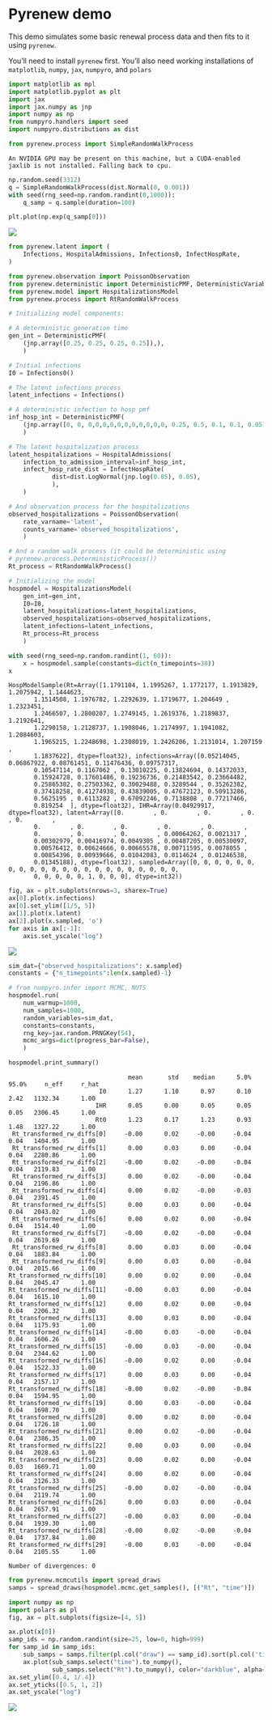 # Pyrenew demo


This demo simulates some basic renewal process data and then fits to it
using `pyrenew`.

You’ll need to install `pyrenew` first. You’ll also need working
installations of `matplotlib`, `numpy`, `jax`, `numpyro`, and `polars`

``` python
import matplotlib as mpl
import matplotlib.pyplot as plt
import jax
import jax.numpy as jnp
import numpy as np
from numpyro.handlers import seed
import numpyro.distributions as dist
```

``` python
from pyrenew.process import SimpleRandomWalkProcess
```

    An NVIDIA GPU may be present on this machine, but a CUDA-enabled jaxlib is not installed. Falling back to cpu.

``` python
np.random.seed(3312)
q = SimpleRandomWalkProcess(dist.Normal(0, 0.001))
with seed(rng_seed=np.random.randint(0,1000)):
    q_samp = q.sample(duration=100)

plt.plot(np.exp(q_samp[0]))
```

![](pyrenew_demo_files/figure-commonmark/fig-randwalk-output-1.png)

``` python
from pyrenew.latent import (
    Infections, HospitalAdmissions, Infections0, InfectHospRate,
)

from pyrenew.observation import PoissonObservation
from pyrenew.deterministic import DeterministicPMF, DeterministicVariable
from pyrenew.model import HospitalizationsModel
from pyrenew.process import RtRandomWalkProcess

# Initializing model components:

# A deterministic generation time
gen_int = DeterministicPMF(
    (jnp.array([0.25, 0.25, 0.25, 0.25]),),
    )

# Initial infections
I0 = Infections0()

# The latent infections process
latent_infections = Infections()

# A deterministic infection to hosp pmf
inf_hosp_int = DeterministicPMF(
    (jnp.array([0, 0, 0,0,0,0,0,0,0,0,0,0,0, 0.25, 0.5, 0.1, 0.1, 0.05]),),
    )

# The latent hospitalization process
latent_hospitalizations = HospitalAdmissions(
    infection_to_admission_interval=inf_hosp_int,
    infect_hosp_rate_dist = InfectHospRate(
            dist=dist.LogNormal(jnp.log(0.05), 0.05),
            ),
    )

# And observation process for the hospitalizations
observed_hospitalizations = PoissonObservation(
    rate_varname='latent',
    counts_varname='observed_hospitalizations',
    )

# And a random walk process (it could be deterministic using
# pyrenew.process.DeterministicProcess())
Rt_process = RtRandomWalkProcess()

# Initializing the model
hospmodel = HospitalizationsModel(
    gen_int=gen_int,
    I0=I0,
    latent_hospitalizations=latent_hospitalizations,
    observed_hospitalizations=observed_hospitalizations,
    latent_infections=latent_infections,
    Rt_process=Rt_process
    )
```

``` python
with seed(rng_seed=np.random.randint(1, 60)):
    x = hospmodel.sample(constants=dict(n_timepoints=30))
x
```

    HospModelSample(Rt=Array([1.1791104, 1.1995267, 1.1772177, 1.1913829, 1.2075942, 1.1444623,
           1.1514508, 1.1976782, 1.2292639, 1.1719677, 1.204649 , 1.2323451,
           1.2466507, 1.2800207, 1.2749145, 1.2619376, 1.2189837, 1.2192641,
           1.2290158, 1.2128737, 1.1908046, 1.2174997, 1.1941082, 1.2084603,
           1.1965215, 1.2248698, 1.2308019, 1.2426206, 1.2131014, 1.207159 ,
           1.1837622], dtype=float32), infections=Array([0.05214045, 0.06867922, 0.08761451, 0.11476436, 0.09757317,
           0.10547114, 0.1167062 , 0.13010225, 0.13824694, 0.14372033,
           0.15924728, 0.17601486, 0.19236736, 0.21483542, 0.23664482,
           0.25865382, 0.27503362, 0.30029488, 0.3289544 , 0.35262382,
           0.37418258, 0.41274938, 0.43839005, 0.47672123, 0.50913286,
           0.5625195 , 0.6113282 , 0.67092246, 0.7138808 , 0.77217466,
           0.819254  ], dtype=float32), IHR=Array(0.04929917, dtype=float32), latent=Array([0.        , 0.        , 0.        , 0.        , 0.        ,
           0.        , 0.        , 0.        , 0.        , 0.        ,
           0.        , 0.        , 0.        , 0.00064262, 0.0021317 ,
           0.00302979, 0.00416974, 0.0049305 , 0.00487205, 0.00530097,
           0.00576412, 0.00624666, 0.00665578, 0.00711595, 0.0078055 ,
           0.00854396, 0.00939666, 0.01042083, 0.0114624 , 0.01246538,
           0.01345188], dtype=float32), sampled=Array([0, 0, 0, 0, 0, 0, 0, 0, 0, 0, 0, 0, 0, 0, 0, 0, 0, 0, 0, 0, 0, 0,
           0, 0, 0, 0, 0, 1, 0, 0, 0], dtype=int32))

``` python
fig, ax = plt.subplots(nrows=3, sharex=True)
ax[0].plot(x.infections)
ax[0].set_ylim([1/5, 5])
ax[1].plot(x.latent)
ax[2].plot(x.sampled, 'o')
for axis in ax[:-1]:
    axis.set_yscale("log")
```

![](pyrenew_demo_files/figure-commonmark/fig-hosp-output-1.png)

``` python
sim_dat={"observed_hospitalizations": x.sampled}
constants = {"n_timepoints":len(x.sampled)-1}

# from numpyro.infer import MCMC, NUTS
hospmodel.run(
    num_warmup=1000,
    num_samples=1000,
    random_variables=sim_dat,
    constants=constants,
    rng_key=jax.random.PRNGKey(54),
    mcmc_args=dict(progress_bar=False),
    )
```

``` python
hospmodel.print_summary()
```


                                     mean       std    median      5.0%     95.0%     n_eff     r_hat
                             I0      1.27      1.10      0.97      0.10      2.42   1132.34      1.00
                            IHR      0.05      0.00      0.05      0.05      0.05   2306.45      1.00
                            Rt0      1.23      0.17      1.23      0.93      1.48   1327.22      1.00
     Rt_transformed_rw_diffs[0]     -0.00      0.02     -0.00     -0.04      0.04   1404.95      1.00
     Rt_transformed_rw_diffs[1]      0.00      0.03      0.00     -0.04      0.04   2280.86      1.00
     Rt_transformed_rw_diffs[2]     -0.00      0.02     -0.00     -0.04      0.04   2119.83      1.00
     Rt_transformed_rw_diffs[3]      0.00      0.02     -0.00     -0.04      0.04   2196.86      1.00
     Rt_transformed_rw_diffs[4]      0.00      0.02     -0.00     -0.03      0.04   2391.45      1.00
     Rt_transformed_rw_diffs[5]      0.00      0.03      0.00     -0.04      0.04   2043.02      1.00
     Rt_transformed_rw_diffs[6]      0.00      0.02      0.00     -0.04      0.04   1514.40      1.00
     Rt_transformed_rw_diffs[7]     -0.00      0.02     -0.00     -0.04      0.04   2619.69      1.00
     Rt_transformed_rw_diffs[8]      0.00      0.03      0.00     -0.04      0.04   1883.84      1.00
     Rt_transformed_rw_diffs[9]      0.00      0.03      0.00     -0.04      0.04   2015.66      1.00
    Rt_transformed_rw_diffs[10]      0.00      0.02      0.00     -0.04      0.04   2045.47      1.00
    Rt_transformed_rw_diffs[11]     -0.00      0.03      0.00     -0.04      0.04   1615.10      1.00
    Rt_transformed_rw_diffs[12]      0.00      0.02      0.00     -0.04      0.04   2206.32      1.00
    Rt_transformed_rw_diffs[13]      0.00      0.03      0.00     -0.04      0.04   1175.93      1.00
    Rt_transformed_rw_diffs[14]     -0.00      0.03     -0.00     -0.04      0.04   1606.26      1.00
    Rt_transformed_rw_diffs[15]     -0.00      0.03     -0.00     -0.04      0.04   2344.62      1.00
    Rt_transformed_rw_diffs[16]     -0.00      0.02      0.00     -0.04      0.04   1522.33      1.00
    Rt_transformed_rw_diffs[17]      0.00      0.03      0.00     -0.04      0.04   2157.17      1.00
    Rt_transformed_rw_diffs[18]     -0.00      0.02     -0.00     -0.04      0.04   1594.95      1.00
    Rt_transformed_rw_diffs[19]      0.00      0.03     -0.00     -0.04      0.04   1698.70      1.00
    Rt_transformed_rw_diffs[20]      0.00      0.02      0.00     -0.04      0.04   1726.18      1.00
    Rt_transformed_rw_diffs[21]      0.00      0.02     -0.00     -0.04      0.04   2386.35      1.00
    Rt_transformed_rw_diffs[22]      0.00      0.03      0.00     -0.04      0.04   2028.63      1.00
    Rt_transformed_rw_diffs[23]      0.00      0.02      0.00     -0.04      0.03   1669.71      1.00
    Rt_transformed_rw_diffs[24]      0.00      0.02      0.00     -0.04      0.04   2126.33      1.00
    Rt_transformed_rw_diffs[25]     -0.00      0.02     -0.00     -0.04      0.04   2119.74      1.00
    Rt_transformed_rw_diffs[26]      0.00      0.03      0.00     -0.04      0.04   2657.91      1.00
    Rt_transformed_rw_diffs[27]     -0.00      0.03      0.00     -0.04      0.04   1939.30      1.00
    Rt_transformed_rw_diffs[28]     -0.00      0.02     -0.00     -0.04      0.04   1737.84      1.00
    Rt_transformed_rw_diffs[29]     -0.00      0.03     -0.00     -0.04      0.04   2105.55      1.00

    Number of divergences: 0

``` python
from pyrenew.mcmcutils import spread_draws
samps = spread_draws(hospmodel.mcmc.get_samples(), [("Rt", "time")])
```

``` python
import numpy as np
import polars as pl
fig, ax = plt.subplots(figsize=[4, 5])

ax.plot(x[0])
samp_ids = np.random.randint(size=25, low=0, high=999)
for samp_id in samp_ids:
    sub_samps = samps.filter(pl.col("draw") == samp_id).sort(pl.col('time'))
    ax.plot(sub_samps.select("time").to_numpy(),
            sub_samps.select("Rt").to_numpy(), color="darkblue", alpha=0.1)
ax.set_ylim([0.4, 1/.4])
ax.set_yticks([0.5, 1, 2])
ax.set_yscale("log")
```

![](pyrenew_demo_files/figure-commonmark/fig-sampled-rt-output-1.png)
